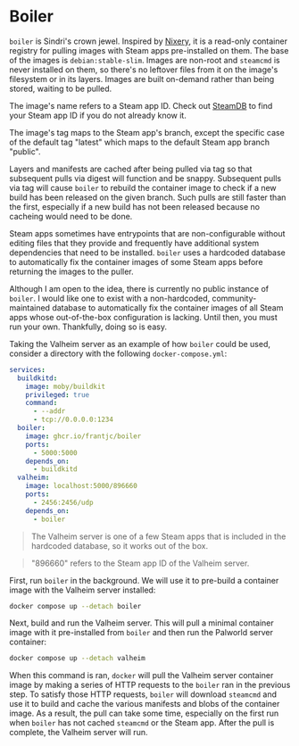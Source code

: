 # Boiler

`boiler` is Sindri's crown jewel. Inspired by [Nixery](https://nixery.dev/), it is a read-only container registry for pulling images with Steam apps pre-installed on them. The base of the images is `debian:stable-slim`. Images are non-root and `steamcmd` is never installed on them, so there's no leftover files from it on the image's filesystem or in its layers. Images are built on-demand rather than being stored, waiting to be pulled.

The image's name refers to a Steam app ID. Check out [SteamDB](https://steamdb.info/) to find your Steam app ID if you do not already know it.

The image's tag maps to the Steam app's branch, except the specific case of the default tag "latest" which maps to the default Steam app branch "public".

Layers and manifests are cached after being pulled via tag so that subsequent pulls via digest will function and be snappy. Subsequent pulls via tag will cause `boiler` to rebuild the container image to check if a new build has been released on the given branch. Such pulls are still faster than the first, especially if a new build has not been released because no cacheing would need to be done.

Steam apps sometimes have entrypoints that are non-configurable without editing files that they provide and frequently have additional system dependencies that need to be installed. `boiler` uses a hardcoded database to automatically fix the container images of some Steam apps before returning the images to the puller.

Although I am open to the idea, there is currently no public instance of `boiler`. I would like one to exist with a non-hardcoded, community-maintained database to automatically fix the container images of all Steam apps whose out-of-the-box configuration is lacking. Until then, you must run your own. Thankfully, doing so is easy.

Taking the Valheim server as an example of how `boiler` could be used, consider a directory with the following `docker-compose.yml`:

```yml
services:
  buildkitd:
    image: moby/buildkit
    privileged: true
    command:
      - --addr
      - tcp://0.0.0.0:1234
  boiler:
    image: ghcr.io/frantjc/boiler
    ports:
      - 5000:5000
    depends_on:
      - buildkitd
  valheim:
    image: localhost:5000/896660
    ports:
      - 2456:2456/udp
    depends_on:
      - boiler
```

> The Valheim server is one of a few Steam apps that is included in the hardcoded database, so it works out of the box.

> "896660" refers to the Steam app ID of the Valheim server.

First, run `boiler` in the background. We will use it to pre-build a container image with the Valheim server installed:

```sh
docker compose up --detach boiler
```

Next, build and run the Valheim server. This will pull a minimal container image with it pre-installed from `boiler` and then run the Palworld server container:

```sh
docker compose up --detach valheim
```

When this command is ran, `docker` will pull the Valheim server container image by making a series of HTTP requests to the `boiler` ran in the previous step. To satisfy those HTTP requests, `boiler` will download `steamcmd` and use it to build and cache the various manifests and blobs of the container image. As a result, the pull can take some time, especially on the first run when `boiler` has not cached `steamcmd` or the Steam app. After the pull is complete, the Valheim server will run.
